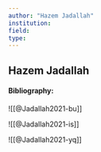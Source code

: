```yaml
---
author: "Hazem Jadallah"
institution:
field:
type:
---
```


## Hazem Jadallah
#### Bibliography:

![[@Jadallah2021-bu]]

![[@Jadallah2021-is]]

![[@Jadallah2021-yq]]